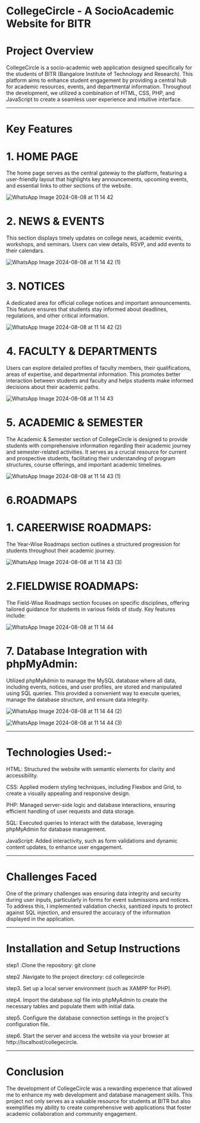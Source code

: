 # CollegeCircle - A SocioAcademic Website for BITR

# Project Overview
CollegeCircle is a socio-academic web application designed specifically for the students of BITR (Bangalore Institute of Technology and Research). This platform aims to enhance student engagement by providing a central hub for academic resources, events, and departmental information. Throughout the development, we utilized a combination of HTML, CSS, PHP, and JavaScript to create a seamless user experience and intuitive interface.

---------------------------------------------------------------------------------------------------------------------------------------------------
# Key Features

# 1. HOME PAGE
The home page serves as the central gateway to the platform, featuring a user-friendly layout that highlights key announcements, upcoming events, and essential links to other sections of the website.

![WhatsApp Image 2024-08-08 at 11 14 42](https://github.com/user-attachments/assets/9ec8023f-8bb1-436b-9b36-47a3bd1a75cc)

# 2. NEWS & EVENTS
This section displays timely updates on college news, academic events, workshops, and seminars. Users can view details, RSVP, and add events to their calendars.

![WhatsApp Image 2024-08-08 at 11 14 42 (1)](https://github.com/user-attachments/assets/5a977420-e954-472e-ad9a-aa60dd1c2d44)

# 3. NOTICES
A dedicated area for official college notices and important announcements. This feature ensures that students stay informed about deadlines, regulations, and other critical information.

![WhatsApp Image 2024-08-08 at 11 14 42 (2)](https://github.com/user-attachments/assets/41264234-3dd6-4b58-a9cb-4a7d1f724859)

# 4. FACULTY & DEPARTMENTS
Users can explore detailed profiles of faculty members, their qualifications, areas of expertise, and departmental information. This promotes better interaction between students and faculty and helps students make informed decisions about their academic paths.

![WhatsApp Image 2024-08-08 at 11 14 43](https://github.com/user-attachments/assets/5513a490-1148-4d9a-826d-1447191a3377)

# 5. ACADEMIC & SEMESTER
The Academic & Semester section of CollegeCircle is designed to provide students with comprehensive information regarding their academic journey and semester-related activities. It serves as a crucial resource for current and prospective students, facilitating their understanding of program structures, course offerings, and important academic timelines.

![WhatsApp Image 2024-08-08 at 11 14 43 (1)](https://github.com/user-attachments/assets/604a69fd-ff52-4f8e-ac16-3668413ed9d7)

# 6.ROADMAPS

# 1. CAREERWISE ROADMAPS:
The Year-Wise Roadmaps section outlines a structured progression for students throughout their academic journey.

![WhatsApp Image 2024-08-08 at 11 14 43 (3)](https://github.com/user-attachments/assets/b1ffb122-7584-4422-95c0-c0a097ed47bc)


# 2.FIELDWISE ROADMAPS:
The Field-Wise Roadmaps section focuses on specific disciplines, offering tailored guidance for students in various fields of study. Key features include:

![WhatsApp Image 2024-08-08 at 11 14 44](https://github.com/user-attachments/assets/8db0dbc6-dda9-46e4-bbb3-3da6075064fb)

# 7. Database Integration with phpMyAdmin: 
Utilized phpMyAdmin to manage the MySQL database where all data, including events, notices, and user profiles, are stored and manipulated using SQL queries. This provided a convenient way to execute queries, manage the database structure, and ensure data integrity.

![WhatsApp Image 2024-08-08 at 11 14 44 (2)](https://github.com/user-attachments/assets/4951fc56-5d16-49d1-9d01-3ed90f13ca2c)

![WhatsApp Image 2024-08-08 at 11 14 44 (3)](https://github.com/user-attachments/assets/edc56f03-1024-4fee-a54c-7bb7a2f4b42b)


--------------------------------------------------------------------------------------------------------------------------------------------------------
# Technologies Used:-

HTML: Structured the website with semantic elements for clarity and accessibility.

CSS: Applied modern styling techniques, including Flexbox and Grid, to create a visually appealing and responsive design.

PHP: Managed server-side logic and database interactions, ensuring efficient handling of user requests and data storage.

SQL: Executed queries to interact with the database, leveraging phpMyAdmin for database management.

JavaScript: Added interactivity, such as form validations and dynamic content updates, to enhance user engagement.

-------------------------------------------------------------------------------------------------------------------------------------------------------
# Challenges Faced
One of the primary challenges was ensuring data integrity and security during user inputs, particularly in forms for event submissions and notices. To address this, I implemented validation checks, sanitized inputs to protect against SQL injection, and ensured the accuracy of the information displayed in the application.

--------------------------------------------------------------------------------------------------------------------------------------------------------
# Installation and Setup Instructions

step1 .Clone the repository: git clone <repository-url>

step2 .Navigate to the project directory: cd collegecircle

step3. Set up a local server environment (such as XAMPP for PHP).

step4. Import the database.sql file into phpMyAdmin to create the necessary tables and populate them with initial data.

step5. Configure the database connection settings in the project's configuration file.

step6. Start the server and access the website via your browser at http://localhost/collegecircle.

----------------------------------------------------------------------------------------------------------------------------------------------------------

# Conclusion

The development of CollegeCircle was a rewarding experience that allowed me to enhance my web development and database management skills. This project not only serves as a valuable resource for students at BITR but also exemplifies my ability to create comprehensive web applications that foster academic collaboration and community engagement.

